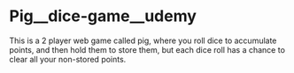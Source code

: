 # Pig__dice-game__udemy
This is a 2 player web game called pig, where you roll dice to accumulate points, and then hold them to store them, but each dice roll has a chance to clear all your non-stored points.

